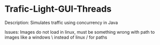 # Trafic-Light-GUI-Threads
Description:
    Simulates traffic using concurrency in Java
    
Issues:
  Images do not load in linux, must be something wrong with path to images like a windows \ instead of linux / for paths
